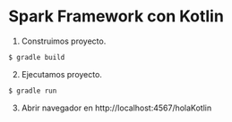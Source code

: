 # Spark Framework con Kotlin


1. Construimos proyecto.

```java
$ gradle build
```

2. Ejecutamos proyecto.

```java
$ gradle run
```

3. Abrir navegador en http://localhost:4567/holaKotlin


